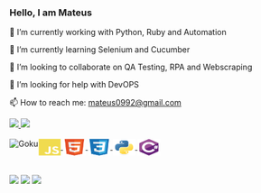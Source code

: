 ### Hello, I am Mateus

🔭 I’m currently working with Python, Ruby and Automation

🌱 I’m currently learning Selenium and Cucumber

👯 I’m looking to collaborate on QA Testing, RPA and Webscraping

🤔 I’m looking for help with DevOPS

📫 How to reach me: mateus0992@gmail.com

 <div>
  <a href="https://github.com/mateusoliveiragoncalves">
  <img height="170em" src="https://github-readme-stats.vercel.app/api?username=mateusoliveiragoncalves&show_icons=true&theme=vue-dark&include_all_commits=true&count_private=true"/>
  <img height="170em" src="https://github-readme-stats.vercel.app/api/top-langs/?username=mateusoliveiragoncalves&layout=compact&langs_count=7&theme=vue-dark"/>
</div>
  
  <div style="display: inline_block"><br>
  <img align="center" alt="Rafa-Js" height="30" width="40" src="https://raw.githubusercontent.com/devicons/devicon/master/icons/javascript/javascript-plain.svg">
  <img align="center" alt="Rafa-HTML" height="30" width="40" src="https://raw.githubusercontent.com/devicons/devicon/master/icons/html5/html5-original.svg">
  <img align="center" alt="Rafa-CSS" height="30" width="40" src="https://raw.githubusercontent.com/devicons/devicon/master/icons/css3/css3-original.svg">
  <img align="center" alt="Rafa-Python" height="30" width="40" src="https://raw.githubusercontent.com/devicons/devicon/master/icons/python/python-original.svg">
  <img align="center" alt="Rafa-Csharp" height="30" width="40" src="https://raw.githubusercontent.com/devicons/devicon/master/icons/csharp/csharp-original.svg">
  <img align="left" alt="Goku" src="https://images-wixmp-ed30a86b8c4ca887773594c2.wixmp.com/f/e7b94d7e-529f-4dda-9956-80c25daf6314/d12cb71-da739c8a-56cc-463c-a297-dcc2f9a2e0b8.png?token=eyJ0eXAiOiJKV1QiLCJhbGciOiJIUzI1NiJ9.eyJpc3MiOiJ1cm46YXBwOjdlMGQxODg5ODIyNjQzNzNhNWYwZDQxNWVhMGQyNmUwIiwic3ViIjoidXJuOmFwcDo3ZTBkMTg4OTgyMjY0MzczYTVmMGQ0MTVlYTBkMjZlMCIsImF1ZCI6WyJ1cm46c2VydmljZTpmaWxlLmRvd25sb2FkIl0sIm9iaiI6W1t7InBhdGgiOiIvZi9lN2I5NGQ3ZS01MjlmLTRkZGEtOTk1Ni04MGMyNWRhZjYzMTQvZDEyY2I3MS1kYTczOWM4YS01NmNjLTQ2M2MtYTI5Ny1kY2MyZjlhMmUwYjgucG5nIn1dXX0.WHTARhQy3A3XZ2K2BkL6KRtw-RAGLDcneGse2m1TKZw">
</div>
  <br/>
  <br/>
  <div> 
  <a href="https://www.instagram.com/mateus.ol.g/" target="_blank"><img src="https://img.shields.io/badge/-Instagram-%23E4405F?style=for-the-badge&logo=instagram&logoColor=white" target="_blank"></a>
  <a href = "mailto:mateus0992@gmail.com"><img src="https://img.shields.io/badge/-Gmail-%23333?style=for-the-badge&logo=gmail&logoColor=white" target="_blank"></a>
  <a href="https://www.linkedin.com/in/mateusoliveiragoncalves/" target="_blank"><img src="https://img.shields.io/badge/-LinkedIn-%230077B5?style=for-the-badge&logo=linkedin&logoColor=white" target="_blank"></a>
